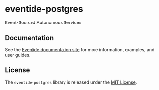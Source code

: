 # eventide-postgres

Event-Sourced Autonomous Services

## Documentation

See the [Eventide documentation site](http://docs.eventide-project.org) for more information, examples, and user guides.

## License

The `eventide-postgres` library is released under the [MIT License](https://github.com/eventide-project/eventide-postgres/blob/master/MIT-License.txt).
